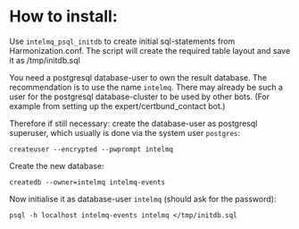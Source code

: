 # How to install:

Use `intelmq_psql_initdb` to create initial sql-statements
from Harmonization.conf. The script will create the required table layout
and save it as /tmp/initdb.sql

You need a postgresql database-user to own the result database.
The recommendation is to use the name `intelmq`.
There may already be such a user for the postgresql database-cluster
to be used by other bots. (For example from setting up
the expert/certbund_contact bot.)

Therefore if still necessary: create the database-user
as postgresql superuser, which usually is done via the system user `postgres`:
```
createuser --encrypted --pwprompt intelmq
```

Create the new database:
```
createdb --owner=intelmq intelmq-events
```

Now initialise it as database-user `intelmq` (should ask for the password):
```
psql -h localhost intelmq-events intelmq </tmp/initdb.sql
```
